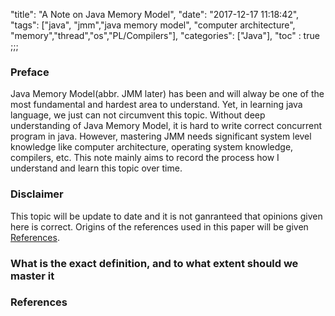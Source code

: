"title": "A Note on Java Memory Model",
"date": "2017-12-17 11:18:42",
"tags": ["java", "jmm","java memory model", "computer architecture", "memory","thread","os","PL/Compilers"],
"categories": ["Java"],
"toc" : true
;;;



### Preface 
Java Memory Model(abbr. JMM later) has been and will alway be one of the most fundamental and hardest area to understand. Yet, in learning java language, we just can not circumvent this topic. Without deep understanding of Java Memory Model, it is hard to write correct concurrent program in java. <!-- more -->However, mastering JMM needs significant system level knowledge like computer architecture, operating system knowledge, compilers, etc. This note mainly aims to record the process how I understand and learn this topic over time. 

### Disclaimer
This topic will be update to date and it is not ganranteed that opinions given here is correct. Origins of the references used in this paper will be given [References](#references). 


### What is the exact definition, and to what extent should we master it

<a name="references"></a>
### References
